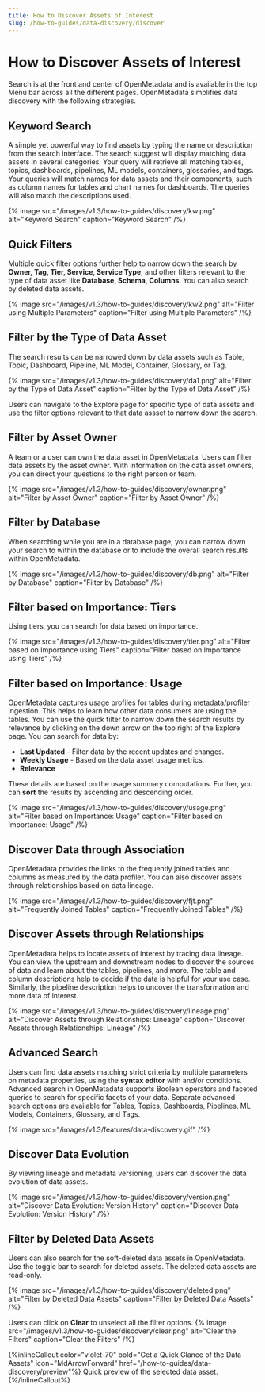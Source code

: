 ```yaml
---
title: How to Discover Assets of Interest
slug: /how-to-guides/data-discovery/discover
---
```


# How to Discover Assets of Interest

Search is at the front and center of OpenMetadata and is available in the top Menu bar across all the different pages. OpenMetadata simplifies data discovery with the following strategies.

## Keyword Search
A simple yet powerful way to find assets by typing the name or description from the search interface. The search suggest will display matching data assets in several categories. Your query will retrieve all matching tables, topics, dashboards, pipelines, ML models, containers, glossaries, and tags. Your queries will match names for data assets and their components, such as column names for tables and chart names for dashboards. The queries will also match the descriptions used.

{% image
src="/images/v1.3/how-to-guides/discovery/kw.png"
alt="Keyword Search"
caption="Keyword Search"
/%}

## Quick Filters
Multiple quick filter options further help to narrow down the search by **Owner, Tag, Tier, Service, Service Type**, and other filters relevant to the type of data asset like **Database, Schema, Columns**. You can also search by deleted data assets.

{% image
src="/images/v1.3/how-to-guides/discovery/kw2.png"
alt="Filter using Multiple Parameters"
caption="Filter using Multiple Parameters"
/%}

## Filter by the Type of Data Asset
The search results can be narrowed down by data assets such as Table, Topic, Dashboard, Pipeline, ML Model, Container, Glossary, or Tag.

{% image
src="/images/v1.3/how-to-guides/discovery/da1.png"
alt="Filter by the Type of Data Asset"
caption="Filter by the Type of Data Asset"
/%}

Users can navigate to the Explore page for specific type of data assets and use the filter options relevant to that data assset to narrow down the search.

## Filter by Asset Owner
A team or a user can own the data asset in OpenMetadata. Users can filter data assets by the asset owner. With information on the data asset owners, you can direct your questions to the right person or team.

{% image
src="/images/v1.3/how-to-guides/discovery/owner.png"
alt="Filter by Asset Owner"
caption="Filter by Asset Owner"
/%}

## Filter by Database
When searching while you are in a database page, you can narrow down your search to within the database or to include the overall search results within OpenMetadata.

{% image
src="/images/v1.3/how-to-guides/discovery/db.png"
alt="Filter by Database"
caption="Filter by Database"
/%}

## Filter based on Importance: Tiers
Using tiers, you can search for data based on importance.

{% image
src="/images/v1.3/how-to-guides/discovery/tier.png"
alt="Filter based on Importance using Tiers"
caption="Filter based on Importance using Tiers"
/%}

## Filter based on Importance: Usage
OpenMetadata captures usage profiles for tables during metadata/profiler ingestion. This helps to learn how other data consumers are using the tables. You can use the quick filter to narrow down the search results by relevance by clicking on the down arrow on the top right of the Explore page. You can search for data by:
- **Last Updated** - Filter data by the recent updates and changes.
- **Weekly Usage** - Based on the data asset usage metrics.
- **Relevance**

These details are based on the usage summary computations. Further, you can **sort** the results by ascending and descending order.

{% image
src="/images/v1.3/how-to-guides/discovery/usage.png"
alt="Filter based on Importance: Usage"
caption="Filter based on Importance: Usage"
/%}

## Discover Data through Association
OpenMetadata provides the links to the frequently joined tables and columns as measured by the data profiler. You can also discover assets through relationships based on data lineage.

{% image
src="/images/v1.3/how-to-guides/discovery/fjt.png"
alt="Frequently Joined Tables"
caption="Frequently Joined Tables"
/%}

## Discover Assets through Relationships
OpenMetadata helps to locate assets of interest by tracing data lineage. You can view the upstream and downstream nodes to discover the sources of data and learn about the tables, pipelines, and more. The table and column descriptions help to decide if the data is helpful for your use case. Similarly, the pipeline description helps to uncover the transformation and more data of interest.

{% image
src="/images/v1.3/how-to-guides/discovery/lineage.png"
alt="Discover Assets through Relationships: Lineage"
caption="Discover Assets through Relationships: Lineage"
/%}

## Advanced Search
Users can find data assets matching strict criteria by multiple parameters on metadata properties, using the **syntax editor** with and/or conditions. Advanced search in OpenMetadata supports Boolean operators and faceted queries to search for specific facets of your data. Separate advanced search options are available for Tables, Topics, Dashboards, Pipelines, ML Models, Containers, Glossary, and Tags.

{% image
  src="/images/v1.3/features/data-discovery.gif"
/%}

## Discover Data Evolution
By viewing lineage and metadata versioning, users can discover the data evolution of data assets.

{% image
src="/images/v1.3/how-to-guides/discovery/version.png"
alt="Discover Data Evolution: Version History"
caption="Discover Data Evolution: Version History"
/%}

## Filter by Deleted Data Assets
Users can also search for the soft-deleted data assets in OpenMetadata. Use the toggle bar to search for deleted assets. The deleted data assets are read-only.

{% image
src="/images/v1.3/how-to-guides/discovery/deleted.png"
alt="Filter by Deleted Data Assets"
caption="Filter by Deleted Data Assets"
/%}

Users can click on **Clear** to unselect all the filter options.
{% image
src="/images/v1.3/how-to-guides/discovery/clear.png"
alt="Clear the Filters"
caption="Clear the Filters"
/%}

{%inlineCallout
  color="violet-70"
  bold="Get a Quick Glance of the Data Assets"
  icon="MdArrowForward"
  href="/how-to-guides/data-discovery/preview"%}
  Quick preview of the selected data asset.
{%/inlineCallout%}